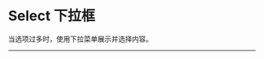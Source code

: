 # Select 下拉框

当选项过多时，使用下拉菜单展示并选择内容。

---

<common-CodeBox title="基本使用">
  <code-select1-1 />
  <highlight-code slot="codeText" lang="vue">
    <template>
      <div class="demo-select">
        <z-select
          v-model="value1"
          :list="list"
          placeholder="请选择城市"
          clearable
        />
        <z-select
          v-model="value2"
          listKey="cityList"
          placeholder="请选择城市"
          clearable
        />
      </div>
    </template>
  </highlight-code>
</common-CodeBox>

<common-CodeBox title="包含全选选项">
  <code-select1-2 />
  <highlight-code slot="codeText" lang="vue">
    <template>
      <div class="demo-select">
        <z-select
          v-model="value"
          :list="list"
          placeholder="请选择城市"
          all-options
          clearable
        />
      </div>
    </template>
  </highlight-code>
</common-CodeBox>

<common-CodeBox title="禁用">
  <code-select1-3 />
  <highlight-code slot="codeText" lang="vue">
    <template>
      <div class="demo-select">
        <z-select
          v-model="value"
          :list="list"
          placeholder="请选择城市"
          clearable
          disabled
        />
      </div>
    </template>
  </highlight-code>
</common-CodeBox>

<script>
  export default {
    data() {
      return {
        tableData: [
          { param: '', desc: '', type: '', optionValue: '', defaultValue: '' }
        ]
      }
    }
  }
</script>
